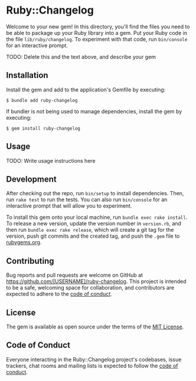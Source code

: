 # Ruby::Changelog

Welcome to your new gem! In this directory, you'll find the files you need to be able to package up your Ruby library into a gem. Put your Ruby code in the file `lib/ruby/changelog`. To experiment with that code, run `bin/console` for an interactive prompt.

TODO: Delete this and the text above, and describe your gem

## Installation

Install the gem and add to the application's Gemfile by executing:

    $ bundle add ruby-changelog

If bundler is not being used to manage dependencies, install the gem by executing:

    $ gem install ruby-changelog

## Usage

TODO: Write usage instructions here

## Development

After checking out the repo, run `bin/setup` to install dependencies. Then, run `rake test` to run the tests. You can also run `bin/console` for an interactive prompt that will allow you to experiment.

To install this gem onto your local machine, run `bundle exec rake install`. To release a new version, update the version number in `version.rb`, and then run `bundle exec rake release`, which will create a git tag for the version, push git commits and the created tag, and push the `.gem` file to [rubygems.org](https://rubygems.org).

## Contributing

Bug reports and pull requests are welcome on GitHub at https://github.com/[USERNAME]/ruby-changelog. This project is intended to be a safe, welcoming space for collaboration, and contributors are expected to adhere to the [code of conduct](https://github.com/[USERNAME]/ruby-changelog/blob/main/CODE_OF_CONDUCT.md).

## License

The gem is available as open source under the terms of the [MIT License](https://opensource.org/licenses/MIT).

## Code of Conduct

Everyone interacting in the Ruby::Changelog project's codebases, issue trackers, chat rooms and mailing lists is expected to follow the [code of conduct](https://github.com/[USERNAME]/ruby-changelog/blob/main/CODE_OF_CONDUCT.md).
